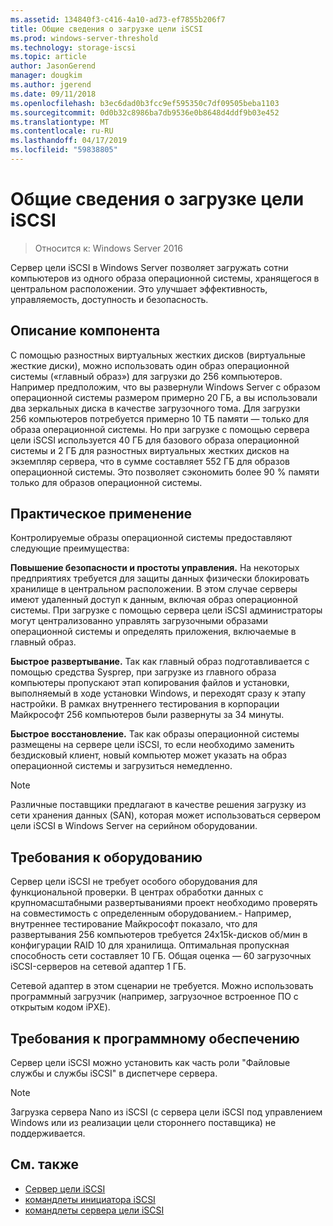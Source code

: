```yaml
---
ms.assetid: 134840f3-c416-4a10-ad73-ef7855b206f7
title: Общие сведения о загрузке цели iSCSI
ms.prod: windows-server-threshold
ms.technology: storage-iscsi
ms.topic: article
author: JasonGerend
manager: dougkim
ms.author: jgerend
ms.date: 09/11/2018
ms.openlocfilehash: b3ec6dad0b3fcc9ef595350c7df09505beba1103
ms.sourcegitcommit: 0d0b32c8986ba7db9536e0b8648d4ddf9b03e452
ms.translationtype: MT
ms.contentlocale: ru-RU
ms.lasthandoff: 04/17/2019
ms.locfileid: "59838805"
---
```

# <a name="iscsi-target-boot-overview"></a>Общие сведения о загрузке цели iSCSI

> Относится к: Windows Server 2016

Сервер цели iSCSI в Windows Server позволяет загружать сотни компьютеров из одного образа операционной системы, хранящегося в центральном расположении. Это улучшает эффективность, управляемость, доступность и безопасность.  
  
## <a name="BKMK_OVER"></a>Описание компонента  
С помощью разностных виртуальных жестких дисков \(виртуальные жесткие диски\), можно использовать один образ операционной системы \(«главный образ»\) для загрузки до 256 компьютеров. Например предположим, что вы развернули Windows Server с образом операционной системы размером примерно 20 ГБ, а вы использовали два зеркальных диска в качестве загрузочного тома. Для загрузки 256 компьютеров потребуется примерно 10 ТБ памяти — только для образа операционной системы. Но при загрузке с помощью сервера цели iSCSI используется 40 ГБ для базового образа операционной системы и 2 ГБ для разностных виртуальных жестких дисков на экземпляр сервера, что в сумме составляет 552 ГБ для образов операционной системы. Это позволяет сэкономить более 90 % памяти только для образов операционной системы.  
  
## <a name="BKMK_APP"></a>Практическое применение  
Контролируемые образы операционной системы предоставляют следующие преимущества:  
  
**Повышение безопасности и простоты управления.** На некоторых предприятиях требуется для защиты данных физически блокировать хранилище в центральном расположении. В этом случае серверы имеют удаленный доступ к данным, включая образ операционной системы. При загрузке с помощью сервера цели iSCSI администраторы могут централизованно управлять загрузочными образами операционной системы и определять приложения, включаемые в главный образ.  
  
**Быстрое развертывание.** Так как главный образ подготавливается с помощью средства Sysprep, при загрузке из главного образа компьютеры пропускают этап копирования файлов и установки, выполняемый в ходе установки Windows, и переходят сразу к этапу настройки. В рамках внутреннего тестирования в корпорации Майкрософт 256 компьютеров были развернуты за 34 минуты.  
  
**Быстрое восстановление.** Так как образы операционной системы размещены на сервере цели iSCSI, то если необходимо заменить бездисковый клиент, новый компьютер может указать на образ операционной системы и загрузиться немедленно.  
  
> [!NOTE]  
> Различные поставщики предлагают в качестве решения загрузку из сети хранения данных \(SAN\), которая может использоваться сервером цели iSCSI в Windows Server на серийном оборудовании.  
  
## <a name="BKMK_HARD"></a>Требования к оборудованию  
Сервер цели iSCSI не требует особого оборудования для функциональной проверки. В центрах обработки данных с крупномасштабными развертываниями проект необходимо проверять на совместимость с определенным оборудованием.\- Например, внутреннее тестирование Майкрософт показало, что для развертывания 256 компьютеров требуется 24x15k\-дисков об/мин в конфигурации RAID 10 для хранилища. Оптимальная пропускная способность сети составляет 10 ГБ. Общая оценка — 60 загрузочных iSCSI-серверов на сетевой адаптер 1 ГБ.  
  
Сетевой адаптер в этом сценарии не требуется. Можно использовать программный загрузчик \(например, загрузочное встроенное ПО с открытым кодом iPXE\).  
  
## <a name="BKMK_SOFT"></a>Требования к программному обеспечению  
Сервер цели iSCSI можно установить как часть роли "Файловые службы и службы iSCSI" в диспетчере сервера.

> [!NOTE]
> Загрузка сервера Nano из iSCSI (с сервера цели iSCSI под управлением Windows или из реализации цели стороннего поставщика) не поддерживается.

## <a name="see-also"></a>См. также
* [Сервер цели iSCSI](https://technet.microsoft.com/library/hh848272(v=ws.11).aspx)
* [командлеты инициатора iSCSI](https://technet.microsoft.com/library/hh826099(v=wps.640).aspx)
* [командлеты сервера цели iSCSI](https://technet.microsoft.com/library/jj612803(v=wps.630).aspx)